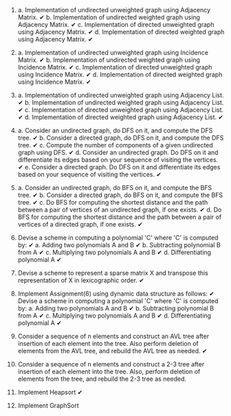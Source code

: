 1. a. Implementation of undirected unweighted graph using Adjacency Matrix. ✔
   b. Implementation of undirected weighted graph using Adjacency Matrix. ✔
   c. Implementation of directed unweighted graph using Adjacency Matrix. ✔
   d. Implementation of directed weighted graph using Adjacency Matrix. ✔


2. a. Implementation of undirected unweighted graph using Incidence Matrix. ✔
   b. Implementation of undirected weighted graph using Incidence Matrix. ✔
   c. Implementation of directed unweighted graph using Incidence Matrix. ✔
   d. Implementation of directed weighted graph using Incidence Matrix. ✔

3. a. Implementation of undirected unweighted graph using Adjacency List. ✔
   b. Implementation of undirected weighted graph using Adjacency List. ✔
   c. Implementation of directed unweighted graph using Adjacency List. ✔
   d. Implementation of directed weighted graph using Adjacency List. ✔



4. a. Consider an undirected graph, do DFS on it, and compute the DFS tree. ✔
   b. Consider a directed graph, do DFS on it, and compute the DFS tree. ✔
   c. Compute the number of components of a given undirected graph using DFS. ✔
   d. Consider an undirected graph. Do DFS on it and differentiate its edges 
      based on your sequence of visiting the vertices. ✔
   e. Consider a directed graph. Do DFS on it and differentiate its edges based 
      on your sequence of visiting the vertices. ✔

5. a. Consider an undirected graph, do BFS on it, and compute the BFS tree. ✔
   b. Consider a directed graph, do BFS on it, and compute the BFS tree. ✔
   c. Do BFS for computing the shortest distance and the path between a pair
      of vertices of an undirected graph, if one exists. ✔
   d. Do BFS for computing the shortest distance and the path between a pair 
      of vertices of a directed graph, if one exists. ✔



6. Devise a scheme in computing a polynomial 'C' where 'C' is computed by: ✔
   a. Adding two polynomials A and B ✔
   b. Subtracting polynomial B from A ✔
   c. Multiplying two polynomials A and B ✔
   d. Differentiating polynomial A ✔

7. Devise a scheme to represent a sparse matrix X and transpose this 
   representation of X in lexicographic order. ✔


8. Implement Assignment(6) using dynamic data structure as follows: ✔
   Devise a scheme in computing a polynomial 'C' where 'C' is computed by:
   a. Adding two polynomials A and B ✔
   b. Subtracting polynomial B from A ✔
   c. Multiplying two polynomials A and B ✔
   d. Differentiating polynomial A ✔


9. Consider a sequence of n elements and construct an AVL tree after insertion
   of each element into the tree. Also perform deletion of elements from the
   AVL tree, and rebuild the AVL tree as needed. ✔

10. Consider a sequence of n elements and construct a 2-3 tree after insertion
    of each element into the tree. Also, perform deletion of elements from the
    tree, and rebuild the 2-3 tree as needed.

11. Implement Heapsort ✔

12. Implement GraphSort